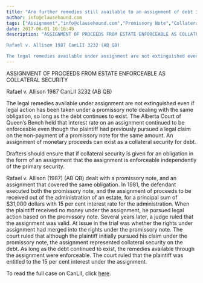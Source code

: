 ```yaml
---
title: "Are further remedies still available to an assignment of debt if legal action has otherwise already been taken?"
author: info@clausehound.com
tags: ["Assignment","info@clausehound.com","Promissory Note","Collateral Security"]
date: 2017-06-01 16:16:40
description: "ASSIGNMENT OF PROCEEDS FROM ESTATE ENFORCEABLE AS COLLATERAL SECURITY

Rafael v. Allison 1987 CanLII 3232 (AB QB)

The legal remedies available under assignment are not extinguished even if legal acti..."
---
```


ASSIGNMENT OF PROCEEDS FROM ESTATE ENFORCEABLE AS COLLATERAL SECURITY

Rafael v. Allison 1987 CanLII 3232 (AB QB)

The legal remedies available under assignment are not extinguished even if legal action has been taken under a promissory note dealing with the same obligation, so long as the debt continues to exist. The Alberta Court of Queen’s Bench held that interest rate on an assignment continued to be enforceable even though the plaintiff had previously pursued a legal claim on the non-payment of a promissory note for the same amount. An assignment of monetary proceeds can exist as a collateral security for debt.

Drafters should ensure that if collateral security is given for an obligation in the form of an assignment that the assignment is enforceable independently of the primary security.

Rafael v. Allison (1987) (AB QB) dealt with a promissory note, and an assignment that covered the same obligation. In 1981, the defendant executed both the promissory note, and the assignment of proceeds to be received out of the administration of an estate, for a principal sum of $31,000 dollars with 15 per cent interest rate for the administration. When the plaintiff received no money under the assignment, he pursued legal action based on the promissory note. Several years later, a judge ruled that the assignment was valid. At issue in the trial was whether the rights under assignment had merged into the rights under the promissory note. The court ruled that although the plaintiff initially pursued his claim under the promissory note, the assignment represented collateral security on the debt. As long as the debt continued to exist, the remedies available through the assignment were enforceable. The court ruled that the plaintiff was entitled to the 15 per cent interest under the assignment.

To read the full case on CanLII, click [here](http://www.canlii.org/en/ab/abqb/doc/1987/1987canlii3232/1987canlii3232.html).